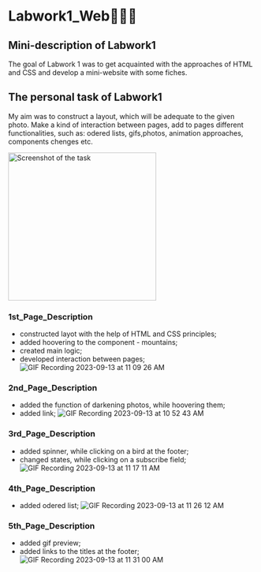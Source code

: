 # Labwork1_Web👩🏽‍💻
## Mini-description of Labwork1
The goal of Labwork 1 was to get acquainted with the approaches of HTML and CSS and develop a mini-website with some fiches.
## The personal task of Labwork1
My aim was to construct a layout, which will be adequate to the given photo. Make a kind of interaction between pages, add to pages different functionalities, such as: odered lists, gifs,photos, animation approaches, components chenges etc.
<p align="left">
  <img src="https://i.imgur.com/yAlXNlF.png" alt="Screenshot of the task" width="300" />
</p>

### 1st_Page_Description
- constructed layot with the help of HTML and CSS principles;
- added hoovering to the component - mountains;
- created main logic;
- developed interaction between pages;
![GIF Recording 2023-09-13 at 11 09 26 AM](https://github.com/Uliana200407/Labwork1Web/assets/114984015/3ab1064f-bee7-4a4b-8e9d-87a3d977e976)


### 2nd_Page_Description
- added the function of darkening photos, while hoovering them;
- added link;
  ![GIF Recording 2023-09-13 at 10 52 43 AM](https://github.com/Uliana200407/Labwork1Web/assets/114984015/a88f67f2-b93f-4421-a46e-c26dd31a054a)

### 3rd_Page_Description
- added spinner, while clicking on a bird at the footer;
- changed states, while clicking on a subscribe field;
  ![GIF Recording 2023-09-13 at 11 17 11 AM](https://github.com/Uliana200407/Labwork1Web/assets/114984015/45ebe372-92ce-4ebc-a1ef-00b6aeec2e4f)
### 4th_Page_Description
- added odered list;
![GIF Recording 2023-09-13 at 11 26 12 AM](https://github.com/Uliana200407/Labwork1Web/assets/114984015/361ea685-766e-426c-a87b-b10e5a02ee71)
### 5th_Page_Description
- added gif preview;
- added links to the titles at the footer;
![GIF Recording 2023-09-13 at 11 31 00 AM](https://github.com/Uliana200407/Labwork1Web/assets/114984015/4cbc3dc0-d367-4758-adb6-3d897eecfabb)







